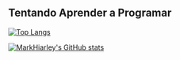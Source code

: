 ## Tentando Aprender a Programar

[![Top Langs](https://github-readme-stats.vercel.app/api/top-langs/?username=MarkHiarley&layout=compact&langs_count=7&theme=dracula)](https://github.com/MarkHiarley)

[![MarkHiarley's GitHub stats](https://github-readme-stats.vercel.app/api?username=MarkHiarley&show_icons=true&theme=dracula&include_all_commits=true&count_private=true)](https://github.com/MarkHiarley)

